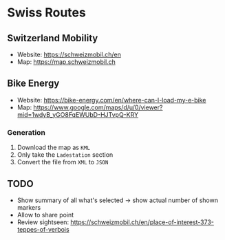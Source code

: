 # Swiss Routes

## Switzerland Mobility
* Website: https://schweizmobil.ch/en
* Map: https://map.schweizmobil.ch

## Bike Energy
* Website: https://bike-energy.com/en/where-can-I-load-my-e-bike
* Map: https://www.google.com/maps/d/u/0/viewer?mid=1wdyB_yGO8FqEWUbD-HJTvpQ-KRY

### Generation
1. Download the map as `KML`
2. Only take the `Ladestation` section
3. Convert the file from `XML` to `JSON`

## TODO
* Show summary of all what's selected -> show actual number of shown markers
* Allow to share point
* Review sightseen: https://schweizmobil.ch/en/place-of-interest-373-teppes-of-verbois
